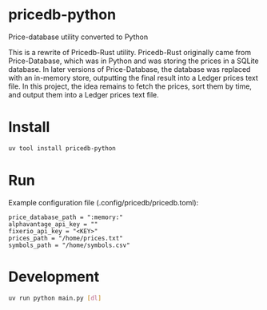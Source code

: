# pricedb-python
Price-database utility converted to Python

This is a rewrite of Pricedb-Rust utility. Pricedb-Rust originally came from Price-Database, which was in Python and was storing the prices in a SQLite database.
In later versions of Price-Database, the database was replaced with an in-memory store, outputting the final result into a Ledger prices text file.
In this project, the idea remains to fetch the prices, sort them by time, and output them into a Ledger prices text file.

# Install
```sh
uv tool install pricedb-python
```

# Run
Example configuration file (.config/pricedb/pricedb.toml):
```
price_database_path = ":memory:"
alphavantage_api_key = ""
fixerio_api_key = "<KEY>"
prices_path = "/home/prices.txt"
symbols_path = "/home/symbols.csv"
```
# Development
```sh
uv run python main.py [dl]
```
